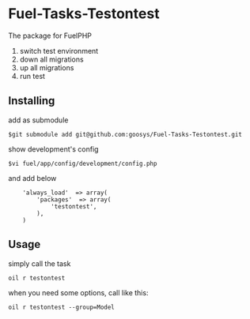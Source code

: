 Fuel-Tasks-Testontest
=====================

The package for FuelPHP

1. switch test environment
2. down all migrations
3. up all migrations
4. run test

Installing
----

add as submodule

    $git submodule add git@github.com:goosys/Fuel-Tasks-Testontest.git

show development's config 

    $vi fuel/app/config/development/config.php

and add below

    	'always_load'  => array(
    		'packages'  => array(
    			'testontest',
    		),
    	)

Usage
----

simply call the task

    oil r testontest

when you need some options, call like this:

    oil r testontest --group=Model
